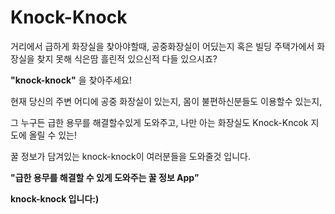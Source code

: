 # Knock-Knock

거리에서 급하게 화장실을 찾아야할때, 
공중화장실이 어딨는지 혹은 빌딩 주택가에서 화장실을 찾지 못해 식은땀 흘린적 있으신적 다들 있으시죠?

**"knock-knock"** 을 찾아주세요!

현재 당신의 주변 어디에 공중 화장실이 있는지, 몸이 불편하신분들도 이용할수 있는지,

그 누구든 급한 용무를 해결할수있게 도와주고, 나만 아는 화장실도 Knock-Kncok 지도에 올릴 수 있는!

꿀 정보가 담겨있는 knock-knock이 여러분들을 도와줄것 입니다.

**"급한 용무를 해결할 수 있게 도와주는 꿀 정보 App”**

**knock-knock 입니다:)**

